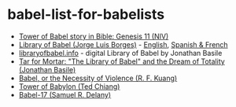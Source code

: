 # babel-list-for-babelists

- [Tower of Babel story in Bible: Genesis 11 (NIV)](https://www.biblegateway.com/passage/?search=Genesis%2011%3A1-9&version=NIV)
- [Library of Babel (Jorge Luis Borges)](https://sites.evergreen.edu/politicalshakespeares/wp-content/uploads/sites/226/2015/12/Borges-The-Library-of-Babel.pdf) - [English](https://sites.evergreen.edu/politicalshakespeares/wp-content/uploads/sites/226/2015/12/Borges-The-Library-of-Babel.pdf), [Spanish & French](https://ipt-edu.fr/wp-content/uploads/2023/02/Texte-de-Borges-2.pdf) 
- [libraryofbabel.info](https://libraryofbabel.info/) - digital Library of Babel by Jonathan Basile
- [Tar for Mortar: "The Library of Babel" and the Dream of Totality (Jonathan Basile)](https://punctumbooks.com/titles/tar-for-mortar/) 
- [Babel, or the Necessity of Violence (R. F. Kuang)](https://en.wikipedia.org/wiki/Babel,_or_the_Necessity_of_Violence) 
- [Tower of Babylon (Ted Chiang)](https://en.wikipedia.org/wiki/Tower_of_Babylon_(story))
- [Babel-17 (Samuel R. Delany)](https://en.wikipedia.org/wiki/Babel-17)
